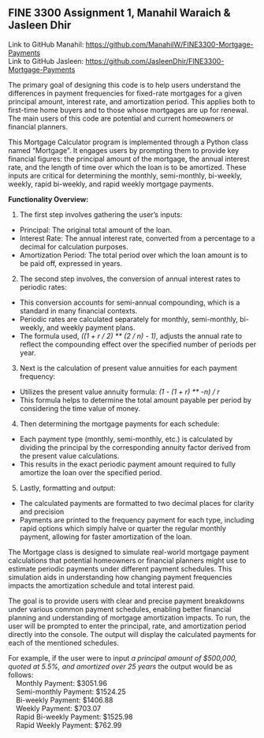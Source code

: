 ## FINE 3300 Assignment 1, Manahil Waraich & Jasleen Dhir

Link to GitHub Manahil: https://github.com/ManahilW/FINE3300-Mortgage-Payments <br>
Link to GitHub Jasleen: https://github.com/JasleenDhir/FINE3300-Mortgage-Payments

The primary goal of designing this code is to help users understand the differences in payment frequencies for fixed-rate mortgages for a given principal amount, interest rate, and amortization period. This applies both to first-time home buyers and to those whose mortgages are up for renewal. The main users of this code are potential and current homeowners or financial planners.

This Mortgage Calculator program is implemented through a Python class named “Mortgage”. It engages users by prompting them to provide key financial figures: the principal amount of the mortgage, the annual interest rate, and the length of time over which the loan is to be amortized. These inputs are critical for determining the monthly, semi-monthly, bi-weekly, weekly, rapid bi-weekly, and rapid weekly mortgage payments.

**Functionality Overview:**
1. The first step involves gathering the user’s inputs:
- Principal: The original total amount of the loan.
- Interest Rate: The annual interest rate, converted from a percentage to a decimal for calculation purposes.
- Amortization Period: The total period over which the loan amount is to be paid off, expressed in years.

2. The second step involves, the conversion of annual interest rates to periodic rates:
- This conversion accounts for semi-annual compounding, which is a standard in many financial contexts.
- Periodic rates are calculated separately for monthly, semi-monthly, bi-weekly, and weekly payment plans.
- The formula used, *((1 + r / 2) ** (2 / n) - 1)*, adjusts the annual rate to reflect the compounding effect over the specified number of periods per year.

3. Next is the calculation of present value annuities for each payment frequency:
- Utilizes the present value annuity formula: *(1 - (1 + r) ** -n) / r*
- This formula helps to determine the total amount payable per period by considering the time value of money.

4. Then determining the mortgage payments for each schedule:
- Each payment type (monthly, semi-monthly, etc.) is calculated by dividing the principal by the corresponding annuity factor derived from the present value calculations.
- This results in the exact periodic payment amount required to fully amortize the loan over the specified period.

5. Lastly, formatting and output:
- The calculated payments are formatted to two decimal places for clarity and precision
- Payments are printed to the frequency payment for each type, including rapid options which simply halve or quarter the regular monthly payment, allowing for faster amortization of the loan.

The Mortgage class is designed to simulate real-world mortgage payment calculations that potential homeowners or financial planners might use to estimate periodic payments under different payment schedules. This simulation aids in understanding how changing payment frequencies impacts the amortization schedule and total interest paid.

The goal is to provide users with clear and precise payment breakdowns under various common payment schedules, enabling better financial planning and understanding of mortgage amortization impacts. To run, the user will be prompted to enter the principal, rate, and amortization period directly into the console. The output will display the calculated payments for each of the mentioned schedules.

For example, if the user were to input *a principal amount of $500,000, quoted at 5.5%, and
amortized over 25 years* the output would be as follows:<br>
&nbsp;&nbsp;&nbsp;&nbsp;Monthly Payment: $3051.96 <br>
&nbsp;&nbsp;&nbsp;&nbsp;Semi-monthly Payment: $1524.25<br>
&nbsp;&nbsp;&nbsp;&nbsp;Bi-weekly Payment: $1406.88<br>
&nbsp;&nbsp;&nbsp;&nbsp;Weekly Payment: $703.07<br>
&nbsp;&nbsp;&nbsp;&nbsp;Rapid Bi-weekly Payment: $1525.98<br>
&nbsp;&nbsp;&nbsp;&nbsp;Rapid Weekly Payment: $762.99<br>

